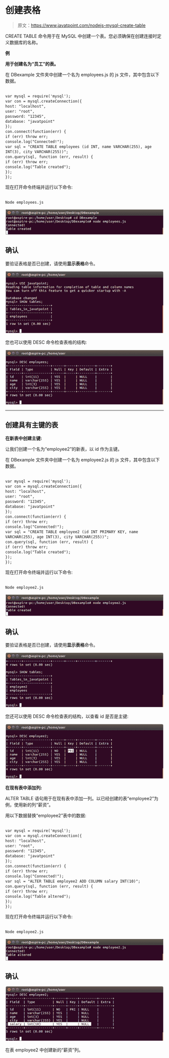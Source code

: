 # 创建表格

> 原文：<https://www.javatpoint.com/nodejs-mysql-create-table>

CREATE TABLE 命令用于在 MySQL 中创建一个表。您必须确保在创建连接时定义数据库的名称。

**例**

**用于创建名为“员工”的表。**

在 DBexample 文件夹中创建一个名为 employees.js 的 js 文件，其中包含以下数据。

```

var mysql = require('mysql');
var con = mysql.createConnection({
host: "localhost",
user: "root",
password: "12345",
database: "javatpoint"
});
con.connect(function(err) {
if (err) throw err;
console.log("Connected!");
var sql = "CREATE TABLE employees (id INT, name VARCHAR(255), age INT(3), city VARCHAR(255))";
con.query(sql, function (err, result) {
if (err) throw err;
console.log("Table created");
});
});

```

现在打开命令终端并运行以下命令:

```

Node employees.js

```

![Node.js create table 1](img/9da59be9b463be8b4329eaf75407d7d1.png)

## 确认

要验证表格是否已创建，请使用**显示表格**命令。

![Node.js create table 2](img/2029422ea3b87f866f63e0be6bffffa2.png)

您也可以使用 DESC 命令检查表格的结构:

![Node.js create table 3](img/929b6af3c0c7c25ff8971bfafd0fda7e.png)

* * *

## 创建具有主键的表

**在新表中创建主键:**

让我们创建一个名为“employee2”的新表，以 id 作为主键。

在 DBexample 文件夹中创建一个名为 employee2.js 的 js 文件，其中包含以下数据。

```

var mysql = require('mysql');
var con = mysql.createConnection({
host: "localhost",
user: "root",
password: "12345",
database: "javatpoint"
});
con.connect(function(err) {
if (err) throw err;
console.log("Connected!");
var sql = "CREATE TABLE employee2 (id INT PRIMARY KEY, name VARCHAR(255), age INT(3), city VARCHAR(255))";
con.query(sql, function (err, result) {
if (err) throw err;
console.log("Table created");
});
});

```

现在打开命令终端并运行以下命令:

```

Node employee2.js

```

![Node.js create table 4](img/f7b0b5ab1fcda5c50c1267252906c866.png)

## 确认

要验证表格是否已创建，请使用**显示表格**命令。

![Node.js create table 5](img/8de8b4f4c0b4f3ea04c43822c92c7c0b.png)

您还可以使用 DESC 命令检查表的结构，以查看 id 是否是主键:

![Node.js create table 6](img/9ee43f437b15a3210852406353fd8a19.png)

**在现有表中添加列:**

ALTER TABLE 语句用于在现有表中添加一列。以已经创建的表“employee2”为例，使用新的列“薪资”。

用以下数据替换“employee2”表中的数据:

```

var mysql = require('mysql');
var con = mysql.createConnection({
host: "localhost",
user: "root",
password: "12345",
database: "javatpoint"
});
con.connect(function(err) {
if (err) throw err;
console.log("Connected!");
var sql = "ALTER TABLE employee2 ADD COLUMN salary INT(10)";
con.query(sql, function (err, result) {
if (err) throw err;
console.log("Table altered");
});
});

```

现在打开命令终端并运行以下命令:

```

Node employee2.js

```

![Node.js create table 7](img/1cf5af13169e9dc7bbc307f981ec6543.png)

## 确认

![Node.js create table 8](img/02a77e0e507c829d703c1d3d8ebb3224.png)

在表 employee2 中创建新的“薪资”列。